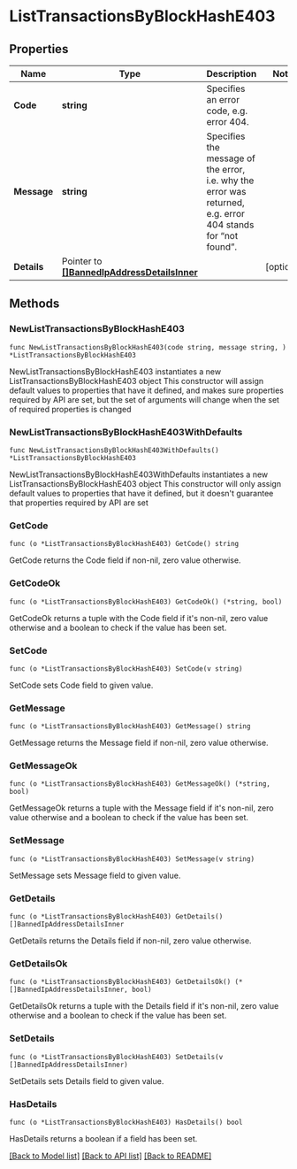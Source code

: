 # ListTransactionsByBlockHashE403

## Properties

Name | Type | Description | Notes
------------ | ------------- | ------------- | -------------
**Code** | **string** | Specifies an error code, e.g. error 404. | 
**Message** | **string** | Specifies the message of the error, i.e. why the error was returned, e.g. error 404 stands for “not found”. | 
**Details** | Pointer to [**[]BannedIpAddressDetailsInner**](BannedIpAddressDetailsInner.md) |  | [optional] 

## Methods

### NewListTransactionsByBlockHashE403

`func NewListTransactionsByBlockHashE403(code string, message string, ) *ListTransactionsByBlockHashE403`

NewListTransactionsByBlockHashE403 instantiates a new ListTransactionsByBlockHashE403 object
This constructor will assign default values to properties that have it defined,
and makes sure properties required by API are set, but the set of arguments
will change when the set of required properties is changed

### NewListTransactionsByBlockHashE403WithDefaults

`func NewListTransactionsByBlockHashE403WithDefaults() *ListTransactionsByBlockHashE403`

NewListTransactionsByBlockHashE403WithDefaults instantiates a new ListTransactionsByBlockHashE403 object
This constructor will only assign default values to properties that have it defined,
but it doesn't guarantee that properties required by API are set

### GetCode

`func (o *ListTransactionsByBlockHashE403) GetCode() string`

GetCode returns the Code field if non-nil, zero value otherwise.

### GetCodeOk

`func (o *ListTransactionsByBlockHashE403) GetCodeOk() (*string, bool)`

GetCodeOk returns a tuple with the Code field if it's non-nil, zero value otherwise
and a boolean to check if the value has been set.

### SetCode

`func (o *ListTransactionsByBlockHashE403) SetCode(v string)`

SetCode sets Code field to given value.


### GetMessage

`func (o *ListTransactionsByBlockHashE403) GetMessage() string`

GetMessage returns the Message field if non-nil, zero value otherwise.

### GetMessageOk

`func (o *ListTransactionsByBlockHashE403) GetMessageOk() (*string, bool)`

GetMessageOk returns a tuple with the Message field if it's non-nil, zero value otherwise
and a boolean to check if the value has been set.

### SetMessage

`func (o *ListTransactionsByBlockHashE403) SetMessage(v string)`

SetMessage sets Message field to given value.


### GetDetails

`func (o *ListTransactionsByBlockHashE403) GetDetails() []BannedIpAddressDetailsInner`

GetDetails returns the Details field if non-nil, zero value otherwise.

### GetDetailsOk

`func (o *ListTransactionsByBlockHashE403) GetDetailsOk() (*[]BannedIpAddressDetailsInner, bool)`

GetDetailsOk returns a tuple with the Details field if it's non-nil, zero value otherwise
and a boolean to check if the value has been set.

### SetDetails

`func (o *ListTransactionsByBlockHashE403) SetDetails(v []BannedIpAddressDetailsInner)`

SetDetails sets Details field to given value.

### HasDetails

`func (o *ListTransactionsByBlockHashE403) HasDetails() bool`

HasDetails returns a boolean if a field has been set.


[[Back to Model list]](../README.md#documentation-for-models) [[Back to API list]](../README.md#documentation-for-api-endpoints) [[Back to README]](../README.md)


